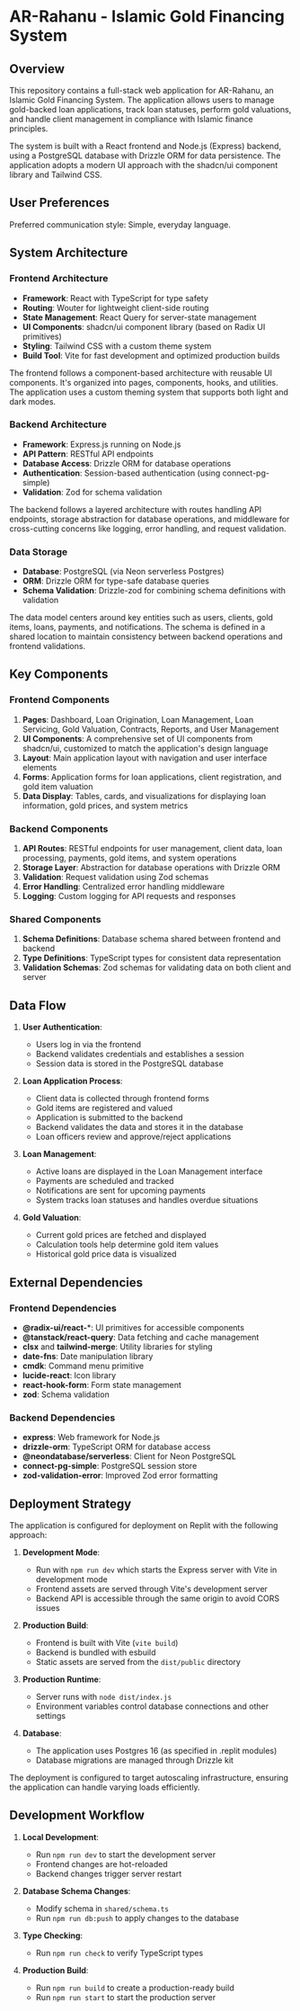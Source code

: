 # AR-Rahanu - Islamic Gold Financing System

## Overview

This repository contains a full-stack web application for AR-Rahanu, an Islamic Gold Financing System. The application allows users to manage gold-backed loan applications, track loan statuses, perform gold valuations, and handle client management in compliance with Islamic finance principles.

The system is built with a React frontend and Node.js (Express) backend, using a PostgreSQL database with Drizzle ORM for data persistence. The application adopts a modern UI approach with the shadcn/ui component library and Tailwind CSS.

## User Preferences

Preferred communication style: Simple, everyday language.

## System Architecture

### Frontend Architecture

- **Framework**: React with TypeScript for type safety
- **Routing**: Wouter for lightweight client-side routing
- **State Management**: React Query for server-state management
- **UI Components**: shadcn/ui component library (based on Radix UI primitives)
- **Styling**: Tailwind CSS with a custom theme system
- **Build Tool**: Vite for fast development and optimized production builds

The frontend follows a component-based architecture with reusable UI components. It's organized into pages, components, hooks, and utilities. The application uses a custom theming system that supports both light and dark modes.

### Backend Architecture

- **Framework**: Express.js running on Node.js
- **API Pattern**: RESTful API endpoints
- **Database Access**: Drizzle ORM for database operations
- **Authentication**: Session-based authentication (using connect-pg-simple)
- **Validation**: Zod for schema validation

The backend follows a layered architecture with routes handling API endpoints, storage abstraction for database operations, and middleware for cross-cutting concerns like logging, error handling, and request validation.

### Data Storage

- **Database**: PostgreSQL (via Neon serverless Postgres)
- **ORM**: Drizzle ORM for type-safe database queries
- **Schema Validation**: Drizzle-zod for combining schema definitions with validation

The data model centers around key entities such as users, clients, gold items, loans, payments, and notifications. The schema is defined in a shared location to maintain consistency between backend operations and frontend validations.

## Key Components

### Frontend Components

1. **Pages**: Dashboard, Loan Origination, Loan Management, Loan Servicing, Gold Valuation, Contracts, Reports, and User Management
2. **UI Components**: A comprehensive set of UI components from shadcn/ui, customized to match the application's design language
3. **Layout**: Main application layout with navigation and user interface elements
4. **Forms**: Application forms for loan applications, client registration, and gold item valuation
5. **Data Display**: Tables, cards, and visualizations for displaying loan information, gold prices, and system metrics

### Backend Components

1. **API Routes**: RESTful endpoints for user management, client data, loan processing, payments, gold items, and system operations
2. **Storage Layer**: Abstraction for database operations with Drizzle ORM
3. **Validation**: Request validation using Zod schemas
4. **Error Handling**: Centralized error handling middleware
5. **Logging**: Custom logging for API requests and responses

### Shared Components

1. **Schema Definitions**: Database schema shared between frontend and backend
2. **Type Definitions**: TypeScript types for consistent data representation
3. **Validation Schemas**: Zod schemas for validating data on both client and server

## Data Flow

1. **User Authentication**:
   - Users log in via the frontend
   - Backend validates credentials and establishes a session
   - Session data is stored in the PostgreSQL database

2. **Loan Application Process**:
   - Client data is collected through frontend forms
   - Gold items are registered and valued
   - Application is submitted to the backend
   - Backend validates the data and stores it in the database
   - Loan officers review and approve/reject applications

3. **Loan Management**:
   - Active loans are displayed in the Loan Management interface
   - Payments are scheduled and tracked
   - Notifications are sent for upcoming payments
   - System tracks loan statuses and handles overdue situations

4. **Gold Valuation**:
   - Current gold prices are fetched and displayed
   - Calculation tools help determine gold item values
   - Historical gold price data is visualized

## External Dependencies

### Frontend Dependencies

- **@radix-ui/react-***: UI primitives for accessible components
- **@tanstack/react-query**: Data fetching and cache management
- **clsx** and **tailwind-merge**: Utility libraries for styling
- **date-fns**: Date manipulation library
- **cmdk**: Command menu primitive
- **lucide-react**: Icon library
- **react-hook-form**: Form state management
- **zod**: Schema validation

### Backend Dependencies

- **express**: Web framework for Node.js
- **drizzle-orm**: TypeScript ORM for database access
- **@neondatabase/serverless**: Client for Neon PostgreSQL
- **connect-pg-simple**: PostgreSQL session store
- **zod-validation-error**: Improved Zod error formatting

## Deployment Strategy

The application is configured for deployment on Replit with the following approach:

1. **Development Mode**:
   - Run with `npm run dev` which starts the Express server with Vite in development mode
   - Frontend assets are served through Vite's development server
   - Backend API is accessible through the same origin to avoid CORS issues

2. **Production Build**:
   - Frontend is built with Vite (`vite build`)
   - Backend is bundled with esbuild
   - Static assets are served from the `dist/public` directory

3. **Production Runtime**:
   - Server runs with `node dist/index.js`
   - Environment variables control database connections and other settings

4. **Database**:
   - The application uses Postgres 16 (as specified in .replit modules)
   - Database migrations are managed through Drizzle kit

The deployment is configured to target autoscaling infrastructure, ensuring the application can handle varying loads efficiently.

## Development Workflow

1. **Local Development**:
   - Run `npm run dev` to start the development server
   - Frontend changes are hot-reloaded
   - Backend changes trigger server restart

2. **Database Schema Changes**:
   - Modify schema in `shared/schema.ts`
   - Run `npm run db:push` to apply changes to the database

3. **Type Checking**:
   - Run `npm run check` to verify TypeScript types

4. **Production Build**:
   - Run `npm run build` to create a production-ready build
   - Run `npm run start` to start the production server